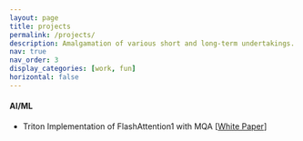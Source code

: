 ```yaml
---
layout: page
title: projects
permalink: /projects/
description: Amalgamation of various short and long-term undertakings.
nav: true
nav_order: 3
display_categories: [work, fun]
horizontal: false
---
```


<!-- pages/projects.md -->
<link rel="stylesheet" href="https://cdnjs.cloudflare.com/ajax/libs/font-awesome/4.7.0/css/font-awesome.min.css">

<div class="projects">

<h4>AI/ML</h4>
<ul>
<li> 
        Triton Implementation of FlashAttention1 with MQA <a href="https://github.com/kiaghods/FlashAttentionTriton_NLP"><i class="fa fa-github" style="font-size:18px"></i></a> [<a href="assets/pdfs/[Re]FlashAttention.pdf" target="_blank">White Paper</a>]
</li>
</ul>

</div>

